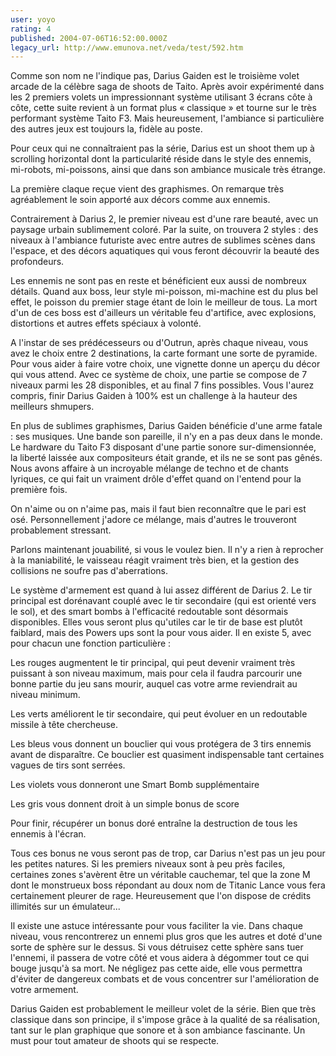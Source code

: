 ```yaml
---
user: yoyo
rating: 4
published: 2004-07-06T16:52:00.000Z
legacy_url: http://www.emunova.net/veda/test/592.htm
---
```

Comme son nom ne l'indique pas, Darius Gaiden est le troisième volet arcade de la célèbre saga de shoots de Taito. Après avoir expérimenté dans les 2 premiers volets un impressionnant système utilisant 3 écrans côte à côte, cette suite revient à un format plus « classique » et tourne sur le très performant système Taito F3\. Mais heureusement, l'ambiance si particulière des autres jeux est toujours la, fidèle au poste.   

  

Pour ceux qui ne connaîtraient pas la série, Darius est un shoot them up à scrolling horizontal dont la particularité réside dans le style des ennemis, mi-robots, mi-poissons, ainsi que dans son ambiance musicale très étrange.   

  

La première claque reçue vient des graphismes. On remarque très agréablement le soin apporté aux décors comme aux ennemis.   

Contrairement à Darius 2, le premier niveau est d'une rare beauté, avec un paysage urbain sublimement coloré. Par la suite, on trouvera 2 styles : des niveaux à l'ambiance futuriste avec entre autres de sublimes scènes dans l'espace, et des décors aquatiques qui vous feront découvrir la beauté des profondeurs.  

  

Les ennemis ne sont pas en reste et bénéficient eux aussi de nombreux détails. Quand aux boss, leur style mi-poisson, mi-machine est du plus bel effet, le poisson du premier stage étant de loin le meilleur de tous. La mort d'un de ces boss est d'ailleurs un véritable feu d'artifice, avec explosions, distortions et autres effets spéciaux à volonté.   

A l'instar de ses prédécesseurs ou d'Outrun, après chaque niveau, vous avez le choix entre 2 destinations, la carte formant une sorte de pyramide. Pour vous aider à faire votre choix, une vignette donne un aperçu du décor qui vous attend. Avec ce système de choix, une partie se compose de 7 niveaux parmi les 28 disponibles, et au final 7 fins possibles. Vous l'aurez compris, finir Darius Gaiden à 100% est un challenge à la hauteur des meilleurs shmupers.  

  

  

En plus de sublimes graphismes, Darius Gaiden bénéficie d'une arme fatale : ses musiques. Une bande son pareille, il n'y en a pas deux dans le monde. Le hardware du Taito F3 disposant d'une partie sonore sur-dimensionnée, la liberté laissée aux compositeurs était grande, et ils ne se sont pas gênés. Nous avons affaire à un incroyable mélange de techno et de chants lyriques, ce qui fait un vraiment drôle d'effet quand on l'entend pour la première fois.  

On n'aime ou on n'aime pas, mais il faut bien reconnaître que le pari est osé. Personnellement j'adore ce mélange, mais d'autres le trouveront probablement stressant.   

  

  

Parlons maintenant jouabilité, si vous le voulez bien. Il n'y a rien à reprocher à la maniabilité, le vaisseau réagit vraiment très bien, et la gestion des collisions ne soufre pas d'aberrations.  

Le système d'armement est quand à lui assez différent de Darius 2\. Le tir principal est dorénavant couplé avec le tir secondaire (qui est orienté vers le sol), et des smart bombs à l'efficacité redoutable sont désormais disponibles. Elles vous seront plus qu'utiles car le tir de base est plutôt faiblard, mais des Powers ups sont la pour vous aider. Il en existe 5, avec pour chacun une fonction particulière :  

  

Les rouges augmentent le tir principal, qui peut devenir vraiment très puissant à son niveau maximum, mais pour cela il faudra parcourir une bonne partie du jeu sans mourir, auquel cas votre arme reviendrait au niveau minimum.  

Les verts améliorent le tir secondaire, qui peut évoluer en un redoutable missile à tête chercheuse.  

Les bleus vous donnent un bouclier qui vous protégera de 3 tirs ennemis avant de disparaître. Ce bouclier est quasiment indispensable tant certaines vagues de tirs sont serrées.  

Les violets vous donneront une Smart Bomb supplémentaire  

Les gris vous donnent droit à un simple bonus de score  

Pour finir, récupérer un bonus doré entraîne la destruction de tous les ennemis à l'écran.   

  

Tous ces bonus ne vous seront pas de trop, car Darius n'est pas un jeu pour les petites natures. Si les premiers niveaux sont à peu près faciles, certaines zones s'avèrent être un véritable cauchemar, tel que la zone M dont le monstrueux boss répondant au doux nom de Titanic Lance vous fera certainement pleurer de rage. Heureusement que l'on dispose de crédits illimités sur un émulateur...  

  

Il existe une astuce intéressante pour vous faciliter la vie. Dans chaque niveau, vous rencontrerez un ennemi plus gros que les autres et doté d'une sorte de sphère sur le dessus. Si vous détruisez cette sphère sans tuer l'ennemi, il passera de votre côté et vous aidera à dégommer tout ce qui bouge jusqu'à sa mort. Ne négligez pas cette aide, elle vous permettra d'éviter de dangereux combats et de vous concentrer sur l'amélioration de votre armement.  

  

Darius Gaiden est probablement le meilleur volet de la série. Bien que très classique dans son principe, il s'impose grâce à la qualité de sa réalisation, tant sur le plan graphique que sonore et à son ambiance fascinante. Un must pour tout amateur de shoots qui se respecte.